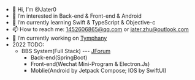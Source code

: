 - 👋 Hi, I’m @Jater0
- 👀 I’m interested in Back-end & Front-end & Android
- 🌱 I’m currently learning Swift & TypeScript & Objective-c
- 📫 How to reach me: 1452606865@qq.com or jater.zhu@outlook.com
- 🔭 I’m currently working on [Tymphany](https://www.tymphany.com/)
- 2022 TODO: 
  - BBS System(Full Stack) --- [JForum](https://github.com/Jater0/jforum.git)
    - Back-end(SpringBoot)
    - Front-end(Wechat Mini-Program & Electron.Js)
    - Moblie(Android by Jetpack Compose; IOS by SwiftUI)
